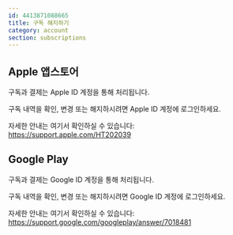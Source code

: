 ```yaml
---
id: 4413871088665
title: 구독 해지하기
category: account
section: subscriptions
---
```

## Apple 앱스토어

구독과 결제는 Apple ID 계정을 통해 처리됩니다.

구독 내역을 확인, 변경 또는 해지하시려면 Apple ID 계정에 로그인하세요.

자세한 안내는 여기서 확인하실 수 있습니다: <https://support.apple.com/HT202039>

## Google Play 

구독과 결제는 Google ID 계정을 통해 처리됩니다.

구독 내역을 확인, 변경 또는 해지하시려면 Google ID 계정에 로그인하세요.

자세한 안내는 여기서 확인하실 수 있습니다: <https://support.google.com/googleplay/answer/7018481>